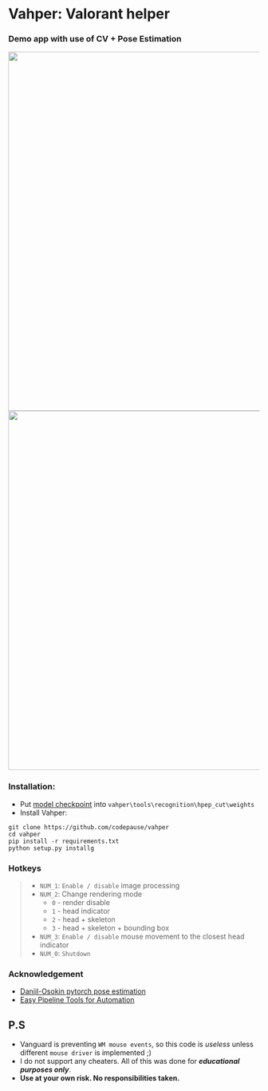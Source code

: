 # Vahper: Valorant helper

### Demo app with use of CV + Pose Estimation 

<img src="/demo/gifs/standing_still.gif?raw=true" width="720px">

<img src="/demo/gifs/v1.gif?raw=true" width="720px">


### Installation:
- Put [model checkpoint](https://download.01.org/opencv/openvino_training_extensions/models/human_pose_estimation/checkpoint_iter_370000.pth) into `vahper\tools\recognition\hpep_cut\weights`
- Install Vahper:
```
git clone https://github.com/codepause/vahper
cd vahper
pip install -r requirements.txt
python setup.py installg
```

### Hotkeys
>- `NUM_1`: `Enable / disable` image processing
>- `NUM_2`: Change rendering mode
>   - `0` - render disable
>   - `1` - head indicator
>   - `2` - head + skeleton
>   - `3` - head + skeleton + bounding box
>- `NUM_3`: `Enable / disable` mouse movement to the closest head indicator
>- `NUM_0`: `Shutdown`
  
### Acknowledgement
- [Daniil-Osokin pytorch pose estimation](https://github.com/Daniil-Osokin/lightweight-human-pose-estimation.pytorch)
- [Easy Pipeline Tools for Automation](https://github.com/antistack/epta)


## P.S
- Vanguard is preventing `WM mouse events`, so this code is _useless_ unless different `mouse driver` is implemented ;)
- I do not support any cheaters. All of this was done for **_educational purposes only_**.
- **Use at your own risk. No responsibilities taken.**